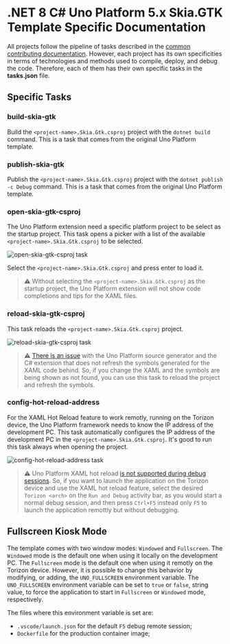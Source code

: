# .NET 8 C# Uno Platform 5.x Skia.GTK Template Specific Documentation

All projects follow the pipeline of tasks described in the [common contributing documentation](https://github.com/toradex/vscode-torizon-templates/blob/bookworm/CONTRIBUTING.md#contributing-templates). However, each project has its own specificities in terms of technologies and methods used to compile, deploy, and debug the code. Therefore, each of them has their own specific tasks in the **tasks.json** file.

## Specific Tasks

### build-skia-gtk

Build the `<project-name>.Skia.Gtk.csproj` project with the `dotnet build` command. This is a task that comes from the original Uno Platform template.

### publish-skia-gtk

Publish the `<project-name>.Skia.Gtk.csproj` project with the `dotnet publish -c Debug` command. This is a task that comes from the original Uno Platform template.

### open-skia-gtk-csproj

The Uno Platform extension need a specific platform project to be select as the startup project. This task opens a picker with a list of the available `<project-name>.Skia.Gtk.csproj` to be selected.

![open-skia-gtk-csproj task](https://github.com/toradex/vscode-torizon-templates-documentation/blob/bookworm/dotnetUno5/open-skia-gtk-csproj.jpg?raw=true)

Select the `<project-name>.Skia.Gtk.csproj` and press enter to load it.

> ⚠️ Without selecting the `<project-name>.Skia.Gtk.csproj` as the startup project, the Uno Platform extension will not show code completions and tips for the XAML files.

### reload-skia-gtk-csproj

This task reloads the `<project-name>.Skia.Gtk.csproj` project.

![reload-skia-gtk-csproj task](https://github.com/toradex/vscode-torizon-templates-documentation/blob/bookworm/dotnetUno5/reload-skia-gtk-csproj.jpg?raw=true)

> ⚠️ [There is an issue](https://github.com/unoplatform/uno/issues/14710) with the Uno Platform source generator and the C# extension that does not refresh the symbols generated for the XAML code behind. So, if you change the XAML and the symbols are being shown as not found, you can use this task to reload the project and refresh the symbols.

### config-hot-reload-address

For the XAML Hot Reload feature to work remotly, running on the Torizon device, the Uno Platform framework needs to know the IP address of the development PC. This task automatically configures the IP address of the development PC in the `<project-name>.Skia.Gtk.csproj`. It's good to run this task always when opening the project.

![config-hot-reload-address task](https://github.com/toradex/vscode-torizon-templates-documentation/blob/bookworm/dotnetUno5/config-hot-reload-address.jpg?raw=true)

> ⚠️ Uno Platform XAML hot reload [is not supported during debug sessions](https://platform.uno/docs/articles/features/working-with-xaml-hot-reload.html?tabs=vscode%2Cskia#vs-code). So, if you want to launch the application on the Torizon device and use the XAML hot reload feature, select the desired `Torizon <arch>` on the `Run and Debug` activity bar, as you would start a normal debug session, and then press `Ctrl+F5` instead only `F5` to launch the application remottly but without debugging.

## Fullscreen Kiosk Mode

The template comes with two window modes: `Windowed` and `Fullscreen`. The `Windowed` mode is the default one when using it locally on the development PC. The `Fullscreen` mode is the default one when using it remotly on the Torizon device. However, it is possible to change this behavior by modifying, or adding, the `UNO_FULLSCREEN` environment variable. The `UNO_FULLSCREEN` environment variable can be set to `true` or `false`, string value, to force the application to start in `Fullscreen` or `Windowed` mode, respectively.

The files where this environment variable is set are:

- `.vscode/launch.json` for the default `F5` debug remote session;
- `Dockerfile` for the production container image;
